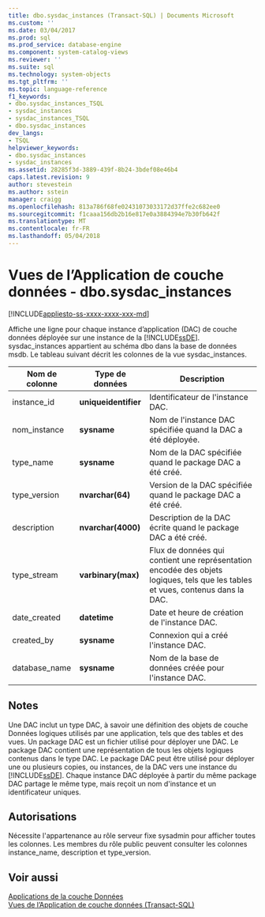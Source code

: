 ```yaml
---
title: dbo.sysdac_instances (Transact-SQL) | Documents Microsoft
ms.custom: ''
ms.date: 03/04/2017
ms.prod: sql
ms.prod_service: database-engine
ms.component: system-catalog-views
ms.reviewer: ''
ms.suite: sql
ms.technology: system-objects
ms.tgt_pltfrm: ''
ms.topic: language-reference
f1_keywords:
- dbo.sysdac_instances_TSQL
- sysdac_instances
- sysdac_instances_TSQL
- dbo.sysdac_instances
dev_langs:
- TSQL
helpviewer_keywords:
- dbo.sysdac_instances
- sysdac_instances
ms.assetid: 28285f3d-3889-439f-8b24-3bdef08e46b4
caps.latest.revision: 9
author: stevestein
ms.author: sstein
manager: craigg
ms.openlocfilehash: 813a786f68fe02431073033172d37ffe2c682ee0
ms.sourcegitcommit: f1caaa156db2b16e817e0a3884394e7b30fb642f
ms.translationtype: MT
ms.contentlocale: fr-FR
ms.lasthandoff: 05/04/2018
---
```

# <a name="data-tier-application-views---dbosysdacinstances"></a>Vues de l’Application de couche données - dbo.sysdac_instances
[!INCLUDE[appliesto-ss-xxxx-xxxx-xxx-md](../../includes/appliesto-ss-xxxx-xxxx-xxx-md.md)]

  Affiche une ligne pour chaque instance d’application (DAC) de couche données déployée sur une instance de la [!INCLUDE[ssDE](../../includes/ssde-md.md)]. sysdac_instances appartient au schéma dbo dans la base de données msdb. Le tableau suivant décrit les colonnes de la vue sysdac_instances.  
  
|Nom de colonne|Type de données| Description|  
|-----------------|---------------|-----------------|  
|instance_id|**uniqueidentifier**|Identificateur de l'instance DAC.|  
|nom_instance|**sysname**|Nom de l'instance DAC spécifiée quand la DAC a été déployée.|  
|type_name|**sysname**|Nom de la DAC spécifiée quand le package DAC a été créé.|  
|type_version|**nvarchar(64)**|Version de la DAC spécifiée quand le package DAC a été créé.|  
|description|**nvarchar(4000)**|Description de la DAC écrite quand le package DAC a été créé.|  
|type_stream|**varbinary(max)**|Flux de données qui contient une représentation encodée des objets logiques, tels que les tables et vues, contenus dans la DAC.|  
|date_created|**datetime**|Date et heure de création de l'instance DAC.|  
|created_by|**sysname**|Connexion qui a créé l'instance DAC.|  
|database_name|**sysname**|Nom de la base de données créée pour l'instance DAC.|  
  
## <a name="remarks"></a>Notes  
 Une DAC inclut un type DAC, à savoir une définition des objets de couche Données logiques utilisés par une application, tels que des tables et des vues. Un package DAC est un fichier utilisé pour déployer une DAC. Le package DAC contient une représentation de tous les objets logiques contenus dans le type DAC. Le package DAC peut être utilisé pour déployer une ou plusieurs copies, ou instances, de la DAC vers une instance du [!INCLUDE[ssDE](../../includes/ssde-md.md)]. Chaque instance DAC déployée à partir du même package DAC partage le même type, mais reçoit un nom d'instance et un identificateur uniques.  
  
## <a name="permissions"></a>Autorisations  
 Nécessite l'appartenance au rôle serveur fixe sysadmin pour afficher toutes les colonnes. Les membres du rôle public peuvent consulter les colonnes instance_name, description et type_version.  
  
## <a name="see-also"></a>Voir aussi  
 [Applications de la couche Données](../../relational-databases/data-tier-applications/data-tier-applications.md)   
 [Vues de l’Application de couche données &#40;Transact-SQL&#41;](http://msdn.microsoft.com/library/0de01328-d7a6-4677-b7a0-dcd3098c23d4)  
  
  
